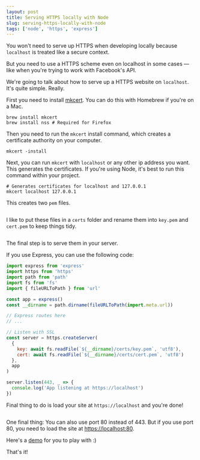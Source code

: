 ```yaml
---
layout: post
title: Serving HTTPS locally with Node
slug: serving-https-locally-with-node
tags: ['node', 'https', 'express']
---
```


You won't need to serve up HTTPS when developing locally because `localhost` is treated like a secure context.

But you need to use a HTTPS scheme even on localhost in some cases — like when you're trying to work with Facebook's API.

We're going to talk about how to serve up a HTTPS website on `localhost`. It's quite simple. Really.

<!-- more -->

First you need to install [mkcert](https://github.com/FiloSottile/mkcert). You can do this with Homebrew if you're on a Mac.

```shell
brew install mkcert
brew install nss # Required for Firefox
```

Then you need to run the `mkcert` install command, which creates a certificate authority on your computer.

```
mkcert -install
```

Next, you can run `mkcert` with `localhost` or any other ip address you want. This generates the certificates. If you're using Node, it's best to run this command within your project.

```shell
# Generates certificates for localhost and 127.0.0.1
mkcert localhost 127.0.0.1
```

This creates two `pem` files.

<figure role="figure">
  <img src="/images/2022/node-https-localhost/generate-certs.png" alt="" loading="lazy">
</figure>

I like to put these files in a `certs` folder and rename them into `key.pem` and `cert.pem` to keep things tidy.

<figure role="figure">
  <img src="/images/2022/node-https-localhost/rename-certs.png" alt="" loading="lazy">
</figure>

The final step is to serve them in your server.

If you use Express, you can use the following code:

```javascript
import express from 'express'
import https from 'https'
import path from 'path'
import fs from 'fs'
import { fileURLToPath } from 'url'

const app = express()
const __dirname = path.dirname(fileURLToPath(import.meta.url))

// Express routes here
// ...

// Listen with SSL
const server = https.createServer(
  {
    key: await fs.readFile(`${__dirname}/certs/key.pem`, 'utf8'),
    cert: await fs.readFile(`${__dirname}/certs/cert.pem`, 'utf8')
  },
  app
)

server.listen(443, _ => {
  console.log('App listening at https://localhost')
})
```

Final thing to do is load your site at `https://localhost` and you're done!

<figure role="figure">
  <img src="/images/2022/node-https-localhost/demo.png" alt="" loading="lazy">
</figure>

One final thing: You can also use port 80 instead of 443. But if you use port 80, you need to load the site at <https://localhost:80>.

Here's a [demo](https://github.com/zellwk/demos/tree/main/node-https) for you to play with :)

That's it!
